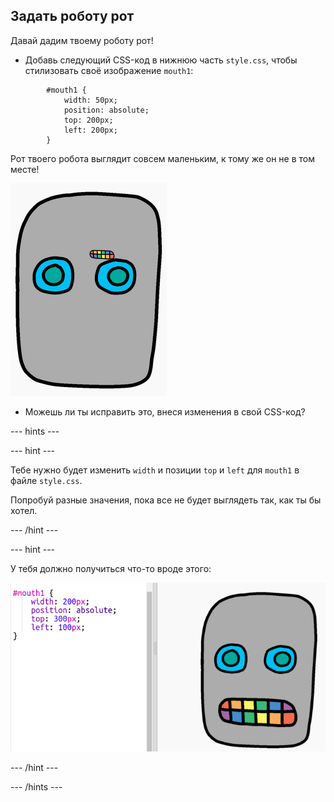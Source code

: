 ## Задать роботу рот

Давай дадим твоему роботу рот!

- Добавь следующий CSS-код в нижнюю часть `style.css`, чтобы стилизовать своё изображение `mouth1`:
```    
        #mouth1 {
            width: 50px;
            position: absolute;
            top: 200px;
            left: 200px;
        }
```        

Рот твоего робота выглядит совсем маленьким, к тому же он не в том месте!

![снимок экрана](images/robot-mouth.png)

- Можешь ли ты исправить это, внеся изменения в свой CSS-код?

--- hints ---

--- hint ---

Тебе нужно будет изменить `width` и позиции `top` и `left` для `mouth1` в файле `style.css`.

Попробуй разные значения, пока все не будет выглядеть так, как ты бы хотел.

--- /hint ---

--- hint ---

У тебя должно получиться что-то вроде этого:

![снимок экрана](images/robot-mouth-code.png)

--- /hint ---

--- /hints ---